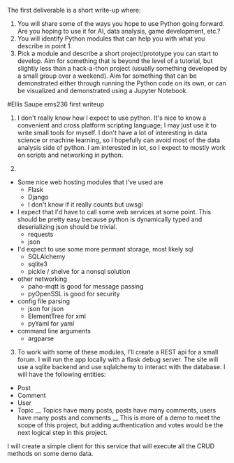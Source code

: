 The first deliverable is a short write-up where:
1. You will share some of the ways you hope to use Python going forward. Are you hoping
to use it for AI, data analysis, game development, etc.?
2. You will identify Python modules that can help you with what you describe in point 1.
3. Pick a module and describe a short project/prototype you can start to develop. Aim for
something that is beyond the level of a tutorial, but slightly less than a hack-a-thon
project (usually something developed by a small group over a weekend). Aim for
something that can be demonstrated either through running the Python code on its own,
or can be visualized and demonstrated using a Jupyter Notebook.

#Ellis Saupe ems236 first writeup

1. I don't really know how I expect to use python.  It's nice to know a convenient and cross platform scripting language; I may just use it to write small tools for myself.  I don't have a lot of interesting in data science or machine learning, so I hopefully can avoid most of the data analysis side of python.  I am interested in iot, so I expect to mostly work on scripts and networking in python.

2. 
+ Some nice web hosting modules that I've used are 
    * Flask
    * Django
    * I don't know if it really counts but uwsgi
+ I expect that I'd have to call some web services at some point. This should be pretty easy because python is dynamically typed and deserializing json should be trivial.  
    * requests
    * json
+ I'd expect to use some more permant storage, most likely sql
    * SQLAlchemy
    * sqlite3
    * pickle / shelve for a nonsql solution
+ other networking
    * paho-mqtt is good for message passing
    * pyOpenSSL is good for security
+ config file parsing
    * json for json
    * ElementTree for xml
    * pyYaml for yaml
+ command line arguments
    * argparse

3. To work with some of these modules, I'll create a REST api for a small forum.  I will run the app locally with a flask debug server.  The site will use a sqlite backend and use sqlalchemy to interact with the database.  I will have the following entities:
* Post
* Comment
* User
* Topic
__ Topics have many posts, posts have many comments, users have many posts and comments __
This is more of a demo to meet the scope of this project, but adding authentication and votes would be the next logical step in this project.

I will create a simple client for this service that will execute all the CRUD methods on some demo data.